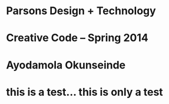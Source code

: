 # Parsons Design + Technology
# Creative Code – Spring 2014
# Ayodamola Okunseinde
# this is a test... this is only a test